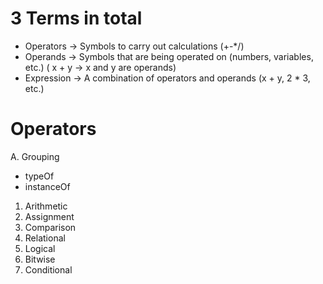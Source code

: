 <!--
What exactly operator means and what exactly expression means?
 -->

# 3 Terms in total

- Operators -> Symbols to carry out calculations (+-\*/)
- Operands -> Symbols that are being operated on (numbers, variables, etc.) ( x + y -> x and y are operands)
- Expression -> A combination of operators and operands (x + y, 2 \* 3, etc.)

# Operators

A. Grouping

- typeOf
- instanceOf

1. Arithmetic
2. Assignment
3. Comparison
4. Relational
5. Logical
6. Bitwise
7. Conditional
